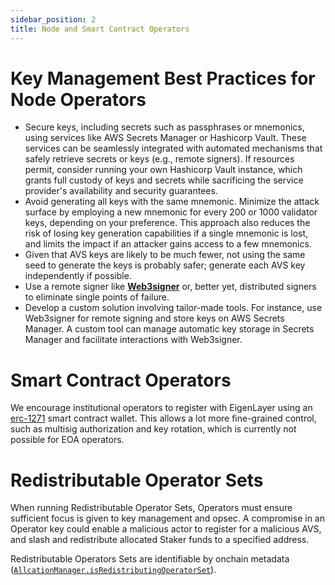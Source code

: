 ```yaml
---
sidebar_position: 2
title: Node and Smart Contract Operators
---
```


# Key Management Best Practices for Node Operators

- Secure keys, including secrets such as passphrases or mnemonics, using services like AWS Secrets Manager or Hashicorp Vault. These services can be seamlessly integrated with automated mechanisms that safely retrieve secrets or keys (e.g., remote signers). If resources permit, consider running your own Hashicorp Vault instance, which grants full custody of keys and secrets while sacrificing the service provider's availability and security guarantees.
- Avoid generating all keys with the same mnemonic. Minimize the attack surface by employing a new mnemonic for every 200 or 1000 validator keys, depending on your preference. This approach also reduces the risk of losing key generation capabilities if a single mnemonic is lost, and limits the impact if an attacker gains access to a few mnemonics.
- Given that AVS keys are likely to be much fewer, not using the same seed to generate the keys is probably safer; generate each AVS key independently if possible.
- Use a remote signer like **[Web3signer](https://github.com/ConsenSys/web3signer)** or, better yet, distributed signers to eliminate single points of failure.
- Develop a custom solution involving tailor-made tools. For instance, use Web3signer for remote signing and store keys on AWS Secrets Manager. A custom tool can manage automatic key storage in Secrets Manager and facilitate interactions with Web3signer.

# Smart Contract Operators

We encourage institutional operators to register with EigenLayer using an [erc-1271](https://eips.ethereum.org/EIPS/eip-1271) smart contract wallet. This allows a lot more fine-grained control, such as multisig authorization and key rotation, which is currently not possible for EOA operators.

# Redistributable Operator Sets

When running Redistributable Operator Sets, Operators must ensure sufficient focus is given to key management and opsec.
A compromise in an Operator key could enable a malicious actor to register for a malicious AVS, and slash and redistribute
allocated Staker funds to a specified address.

Redistributable Operators Sets are identifiable by onchain metadata ([`AllcationManager.isRedistributingOperatorSet`](https://github.com/Layr-Labs/eigenlayer-contracts/blob/v1.5.0-rc.0/src/contracts/interfaces/IAllocationManager.sol)). 